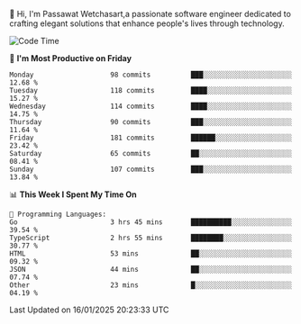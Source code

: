 
👋 Hi, I'm Passawat Wetchasart,a passionate software engineer dedicated to crafting elegant solutions that enhance people's lives through technology.


<!--START_SECTION:waka-->
![Code Time](http://img.shields.io/badge/Code%20Time-1%2C909%20hrs%201%20min-blue)

📅 **I'm Most Productive on Friday** 

```text
Monday                   98 commits          ███░░░░░░░░░░░░░░░░░░░░░░   12.68 % 
Tuesday                  118 commits         ████░░░░░░░░░░░░░░░░░░░░░   15.27 % 
Wednesday                114 commits         ████░░░░░░░░░░░░░░░░░░░░░   14.75 % 
Thursday                 90 commits          ███░░░░░░░░░░░░░░░░░░░░░░   11.64 % 
Friday                   181 commits         ██████░░░░░░░░░░░░░░░░░░░   23.42 % 
Saturday                 65 commits          ██░░░░░░░░░░░░░░░░░░░░░░░   08.41 % 
Sunday                   107 commits         ███░░░░░░░░░░░░░░░░░░░░░░   13.84 % 
```


📊 **This Week I Spent My Time On** 

```text
💬 Programming Languages: 
Go                       3 hrs 45 mins       ██████████░░░░░░░░░░░░░░░   39.54 % 
TypeScript               2 hrs 55 mins       ████████░░░░░░░░░░░░░░░░░   30.77 % 
HTML                     53 mins             ██░░░░░░░░░░░░░░░░░░░░░░░   09.32 % 
JSON                     44 mins             ██░░░░░░░░░░░░░░░░░░░░░░░   07.74 % 
Other                    23 mins             █░░░░░░░░░░░░░░░░░░░░░░░░   04.19 % 
```


 Last Updated on 16/01/2025 20:23:33 UTC
<!--END_SECTION:waka-->

<!--
**markpassawat/markpassawat** is a ✨ _special_ ✨ repository because its `README.md` (this file) appears on your GitHub profile.

Here are some ideas to get you started:

- 🔭 I’m currently working on ...
- 🌱 I’m currently learning ...
- 👯 I’m looking to collaborate on ...
- 🤔 I’m looking for help with ...
- 💬 Ask me about ...
- 📫 How to reach me: ...
- 😄 Pronouns: He/Him
- ⚡ Fun fact: ...
-->
